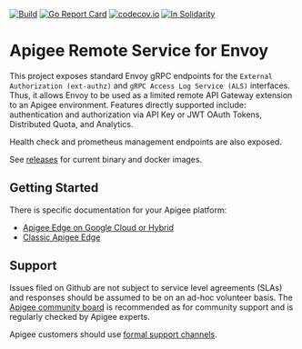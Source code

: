 [![Build](https://github.com/apigee/apigee-remote-service-envoy/workflows/Build/badge.svg)](https://github.com/apigee/apigee-remote-service-envoy/workflows/Build/badge.svg)
[![Go Report Card](https://goreportcard.com/badge/github.com/apigee/apigee-remote-service-envoy)](https://goreportcard.com/report/github.com/apigee/apigee-remote-service-envoy)
[![codecov.io](https://codecov.io/github/apigee/apigee-remote-service-envoy/coverage.svg?branch=master)](https://codecov.io/github/apigee/apigee-remote-service-envoy?branch=master)
[![In Solidarity](https://github.com/jpoehnelt/in-solidarity-bot/raw/main/static/badge-flat.png)](https://github.com/apps/in-solidarity)

# Apigee Remote Service for Envoy

This project exposes standard Envoy gRPC endpoints for the `External Authorization (ext-authz)`
and `gRPC Access Log Service (ALS)` interfaces. Thus, it allows Envoy to be used as a limited
remote API Gateway extension to an Apigee environment. Features directly supported include:
authentication and authorization via API Key or JWT OAuth Tokens, Distributed Quota, and Analytics.

Health check and prometheus management endpoints are also exposed.

See [releases](https://github.com/apigee/apigee-remote-service-envoy/releases) for current binary and docker images.

## Getting Started

There is specific documentation for your Apigee platform:

* [Apigee Edge on Google Cloud or Hybrid](https://cloud.google.com/apigee/docs/api-platform/envoy-adapter/latest/concepts)
* [Classic Apigee Edge](https://docs.apigee.com/api-platform/envoy-adapter)

## Support

Issues filed on Github are not subject to service level agreements (SLAs) and responses should be
assumed to be on an ad-hoc volunteer basis. The [Apigee community board](https://community.apigee.com/)
is recommended as for community support and is regularly checked by Apigee experts.

Apigee customers should use [formal support channels](https://cloud.google.com/apigee/support).
